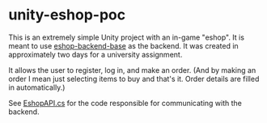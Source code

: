 # unity-eshop-poc

This is an extremely simple Unity project with an in-game "eshop". It is meant to use
[eshop-backend-base](https://github.com/jonisavo/eshop-backend-base) as the backend. It was created in
approximately two days for a university assignment.

It allows the user to register, log in, and make an order. (And by making an order I mean just selecting items to buy and that's it. Order details are filled in automatically.)

See [EshopAPI.cs](./Assets/Scripts/API/EshopAPI.cs) for the code responsible for communicating with the backend.
